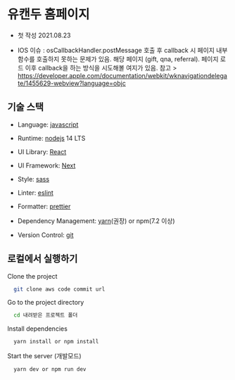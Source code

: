 # 유캔두 홈페이지

- 첫 작성 2021.08.23

- IOS 이슈 : osCallbackHandler.postMessage 호출 후 callback 시 페이지 내부 함수를 호출하지 못하는 문제가 있음.
            해당 페이지 (gift, qna, referral).
            페이지 로드 이후 callback을 하는 방식을 시도해볼 여지가 있음.
            참고 > https://developer.apple.com/documentation/webkit/wknavigationdelegate/1455629-webview?language=objc

## 기술 스택

- Language: [javascript](https://developer.mozilla.org/en-US/docs/Web/JavaScript/)

- Runtime: [nodejs](https://nodejs.org/ko/) 14 LTS

- UI Library: [React](https://ko.reactjs.org/)

- UI Framework: [Next](https://nextjs.org/)

- Style: [sass](https://sass-lang.com/)

- Linter: [eslint](https://eslint.org/)

- Formatter: [prettier](https://prettier.io/)

- Dependency Management: [yarn](https://classic.yarnpkg.com/en/)(권장) or npm(7.2 이상)

- Version Control: [git](https://git-scm.com/)

## 로컬에서 실행하기

Clone the project

```bash
  git clone aws code commit url
```

Go to the project directory

```bash
  cd 내려받은 프로젝트 폴더
```

Install dependencies

```bash
  yarn install or npm install
```

Start the server (개발모드)

```bash
  yarn dev or npm run dev
```
